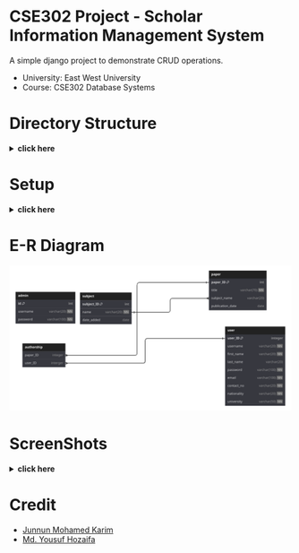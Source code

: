 # CSE302 Project - Scholar Information Management System

A simple django project to demonstrate CRUD operations.

- University: East West University
- Course: CSE302 Database Systems

# Directory Structure
<details>
<summary><b>click here</b></summary>

```
├── README.md
├── data
│   └── scholar_information_database.sql
├── docs
│   ├── CSE302_project-report_group-02.docx
│   ├── CSE302_project-report_group-02.pdf
│   └── outline.md
├── manage.py
├── scholar_management
│   ├── __init__.py
│   ├── asgi.py
│   ├── settings.py
│   ├── urls.py
│   └── wsgi.py
└── sims_app
    ├── __init__.py
    ├── admin.py
    ├── apps.py
    ├── migrations
    │   ├── 0001_initial.py
    │   └── __init__.py
    ├── models.py
    ├── static
    │   ├── bootstrap-icons
    │   │   ├── font
    │   ├── css
    │   ├── icons
    │   └── js
    ├── templates
    │   └── sims_app
    │       ├── add_paper.html
    │       ├── add_subject.html
    │       ├── admin.html
    │       ├── base.html
    │       ├── base_admin.html
    │       ├── base_sensitive.html
    │       ├── edit_paper.html
    │       ├── edit_profile.html
    │       ├── login.html
    │       ├── paper_list.html
    │       ├── profile.html
    │       ├── registration.html
    │       ├── subject_list.html
    │       └── user_list.html
    ├── templatetags
    │   ├── __init__.py
    │   └── navbar_tags.py
    ├── tests.py
    ├── tests.py
    ├── urls.py
    └── views.py
```

</details>

# Setup

<details>
<summary><b>click here</b></summary>

> [!WARNING]  
> This setup assumes that you are using a Linux distribution.

## Clone and Installation
- Create a virtual environment in your preferred directory

    ```bash
    python -m venv django_project
    ```

- Activate the virtual environment

    ```bash
    source django_project
    ```

- Update `pip`

    ```bash
    python -m pip install --upgrade pip
    ```

- Clone this repo to your preferred directory

    ```bash
    git clone https://github.com/junnunkarim/EWU_CSE302_Scholar-Information-Management-System
    ```

- Change current directory to the cloned directory

    ```bash
    cd EWU_CSE302_Scholar-Information-Management-System
    ```

- Install necessary python libraries from the `requirements.txt`

    ```bash
    pip install -r requirements.txt
    ```

- Setup `mariadb`
    - Check if your Linux distribution has mariadb installed: [Distributions Which Include MariaDB](https://mariadb.com/kb/en/distributions-which-include-mariadb/)
    - If not, then setup it up using this guide: [Where to Download MariaDB](https://mariadb.com/kb/en/where-to-download-mariadb/)

## Setup Database
> [!IMPORTANT]  
> If you modify the name of the user, the password or the database, then you will also have to modify the relevant information of the `DATABASES` dictionary in `./django_src/
scholar_management/settings.py`

- Login to `mariadb`

    ```bash
    sudo mariadb -u root -p
    ```

- Create a database named `scholar_information`

    ```sql
    create database scholar_information character set UTF8;
    ```

- Create an user named `cse302_project` with password `1234`

    ```sql
    create user 'cse302_project'@'localhost' identified by '1234'
    ```

- Grant the user access to the database

    ```sql
    grant all privileges on scholar_information.* to 'cse302_project'@'localhost'
    ```

- exit `mariadb`
    
    ```bash
    exit
    ```

## Start Server
- Now change directory to `django_src`

    ```bash
    cd django_src/
    ```

- Start the django server

    ```bash
    python manage.py runserver
    ```

- Now you can visit the url `http://127.0.0.1:8000/` to see the server running

</details>

# E-R Diagram

![img](/ss/cse302_project_schema.png)

# ScreenShots

<details>
<summary><b>click here</b></summary>

### Login Page

![img](/ss/1_login.png)

### Registration Page

![img](/ss/1_registration.png)

### User Profile Page

![img](/ss/2_user_profile.png)

### Edit User Information (User) Page

![img](/ss/3_user_edit_profile.png)

### Paper List (User) Page

![img](/ss/4_user_paper_list.png)

### Add Paper (User) Page

![img](/ss/5_user_add_paper.png)

### User List (Admin) Page

![img](/ss/7_admin_user_list.png)

### Edit User Information (Admin) Page

![img](/ss/8_admin_edit_user.png)

### Paper List (Admin) Page

![img](/ss/9_admin_paper_list.png)

### Edit Paper Information (Admin) Page

![img](/ss/10_admin_edit_paper.png)

### Subject List (Admin) Page

![img](/ss/11_admin_subject_list.png)

### Add Subject (Admin) Page

![img](/ss/12_admin_add_subject.png)

</details>

# Credit

- [Junnun Mohamed Karim](https://www.github.com/junnunkarim)
- [Md. Yousuf Hozaifa](https://www.github.com/Yousuf-Hozaifa)
